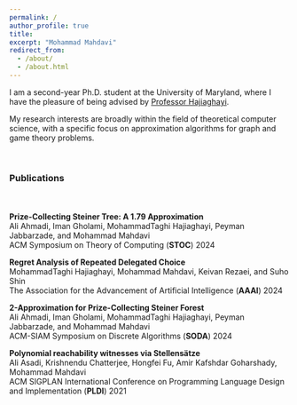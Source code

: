 ```yaml
---
permalink: /
author_profile: true
title:
excerpt: "Mohammad Mahdavi"
redirect_from: 
  - /about/
  - /about.html
---
```

I am a second-year Ph.D. student at the University of Maryland, where I have the pleasure of being advised by [Professor Hajiaghayi](https://www.cs.umd.edu/~hajiagha/).

My research interests are broadly within the field of theoretical computer science, with a specific focus on approximation algorithms for graph and game theory problems.

<br>

### Publications

<div style="line-height:150%;">
    <br>
</div>

**Prize-Collecting Steiner Tree: A 1.79 Approximation** \
  Ali Ahmadi, Iman Gholami, MohammadTaghi Hajiaghayi, Peyman Jabbarzade, and Mohammad Mahdavi\
  ACM Symposium on Theory of Computing (**STOC**) 2024

**Regret Analysis of Repeated Delegated Choice** \
  MohammadTaghi Hajiaghayi, Mohammad Mahdavi, Keivan Rezaei, and Suho Shin\
  The Association for the Advancement of Artificial Intelligence (**AAAI**) 2024
  
**2-Approximation for Prize-Collecting Steiner Forest** \
  Ali Ahmadi, Iman Gholami, MohammadTaghi Hajiaghayi, Peyman Jabbarzade, and Mohammad Mahdavi\
  ACM-SIAM Symposium on Discrete Algorithms (**SODA**) 2024

**Polynomial reachability witnesses via Stellensätze** \
Ali Asadi, Krishnendu Chatterjee, Hongfei Fu, Amir Kafshdar Goharshady, Mohammad Mahdavi\
  ACM SIGPLAN International Conference on Programming Language Design and Implementation (**PLDI**) 2021
